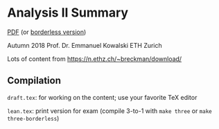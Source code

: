 # Analysis II Summary

[PDF](https://github.com/mmathys/analysis-ii-summary/raw/master/dist/three.pdf) (or [borderless version](https://github.com/mmathys/analysis-ii-summary/raw/master/dist/three-borderless.pdf))

Autumn 2018 Prof. Dr. Emmanuel Kowalski ETH Zurich

Lots of content from https://n.ethz.ch/~breckman/download/

## Compilation

`draft.tex`: for working on the content; use your favorite TeX editor

`lean.tex`: print version for exam (compile 3-to-1 with `make three` or `make three-borderless`)
